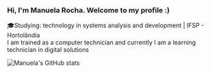 ### Hi, I'm Manuela Rocha. Welcome to my profile :)

<!--
**rochamanuela/rochamanuela** is a ✨ _special_ ✨ repository because its `README.md` (this file) appears on your GitHub profile.

Here are some ideas to get you started:

- 🔭 I’m currently working on ...
- 🌱 I’m currently learning ...
- 👯 I’m looking to collaborate on ...
- 🤔 I’m looking for help with ...
- 💬 Ask me about ...
- 📫 How to reach me: ...
- 😄 Pronouns: ...
- ⚡ Fun fact: ...
-->

<p>🎓Studying: technology in systems analysis and development | IFSP - Hortolândia<br>
I am trained as a computer technician and currently I am a learning technician in digital solutions</p>

<!--
<p>
academic education: IFSP
</p>


<picture>
  <source
    srcset="https://github-readme-stats.vercel.app/api?username=rochamanuela&show_icons=true&theme=tokyonight"
    media="(prefers-color-scheme: tokyonight)"
  />
  <img src="https://github-readme-stats.vercel.app/api?username=rochamanuela&show_icons=true" />
</picture>

-->

![Manuela's GitHub stats](https://github-readme-stats.vercel.app/api?username=rochamanuela&theme=tokyonight&show_icons=true)
